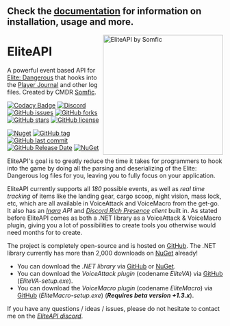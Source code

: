 
## Check the [documentation](https://eliteapi.github.io/EliteAPI-docs/) for information on installation, usage and more.

<img src="https://github.com/EliteAPI/EliteAPI/blob/master/Icons/logo.jpg?raw=true" align="right"
     title="EliteAPI by Somfic" width="280" height="280">
# EliteAPI
A powerful event based API for [Elite: Dangerous](https://www.elitedangerous.com/) that hooks into the [Player Journal](http://edcodex.info/?m=doc) and other log files. Created by CMDR [Somfic](https://github.com/Somfic).

[![Codacy Badge](https://api.codacy.com/project/badge/Grade/480f394b3d044412afb33351120253f9)](https://app.codacy.com/app/EliteAPI/EliteAPI?utm_source=github.com&utm_medium=referral&utm_content=Somfic/EliteAPI&utm_campaign=Badge_Grade_Dashboard) [![Discord](https://img.shields.io/discord/498422961297031168.svg)](https://discord.gg/jwpFUPZ) [![GitHub issues](https://img.shields.io/github/issues/EliteAPI/EliteAPI.svg)](https://github.com/EliteAPI/EliteAPI/issues) [![GitHub forks](https://img.shields.io/github/forks/EliteAPI/EliteAPI.svg)](https://github.com/EliteAPI/EliteAPI/network) [![GitHub stars](https://img.shields.io/github/stars/EliteAPI/EliteAPI.svg)](https://github.com/EliteAPI/EliteAPI/stargazers) [![GitHub license](https://img.shields.io/github/license/EliteAPI/EliteAPI.svg)](https://github.com/EliteAPI/EliteAPI/blob/master/LICENSE)

[![Nuget](https://img.shields.io/nuget/v/EliteAPI.svg)](https://www.nuget.org/packages/EliteAPI/) [![GitHub tag](https://img.shields.io/github/tag/EliteAPI/EliteAPI.svg)](https://github.com/EliteAPI/EliteAPI/releases) [![GitHub last commit](https://img.shields.io/github/last-commit/EliteAPI/EliteAPI.svg)](https://github.com/EliteAPI/EliteAPI/commits/master) [![GitHub Release Date](https://img.shields.io/github/release-date/EliteAPI/EliteAPI.svg)](https://github.com/EliteAPI/EliteAPI/releases) [![NuGet](https://img.shields.io/nuget/dt/EliteAPI.svg)](https://www.nuget.org/packages/EliteAPI/)

EliteAPI's goal is to greatly reduce the time it takes for programmers to hook into the game by doing all the parsing and deserializing of the Elite: Dangerous log files for you, leaving you to fully focus on your application. 

EliteAPI currently supports all *180* possible events, as well as *real time tracking* of items like the landing gear, cargo scoop, night vision, mass lock, etc, which are all available in VoiceAttack and VoiceMacro from the get-go. It also has an *[Inara](https://inara.cz/inara-api/) API* and *[Discord Rich Presence](https://discordapp.com/rich-presence) client* built in. As stated before EliteAPI comes as both a .NET library as a VoiceAttack & VoiceMacro plugin, giving you a lot of possibilities to create tools you otherwise would need months for to create.

The project is completely open-source and is hosted on [GitHub](https://github.com/EliteAPI/EliteAPI). The .NET library currently has more than 2,000 downloads on [NuGet](https://www.nuget.org/packages/EliteAPI/) already!

- You can download the *.NET library* via [GitHub](https://github.com/EliteAPI/EliteAPI/releases) or [NuGet](https://www.nuget.org/packages/EliteAPI/).
- You can download the *VoiceAttack plugin* (codename *EliteVA*) via [GitHub](https://github.com/EliteAPI/EliteAPI/releases) (*EliteVA-setup.exe*).
- You can download the *VoiceMacro plugin* (codename *EliteMacro*) via [GitHub](https://github.com/EliteAPI/EliteAPI/releases) (*EliteMacro-setup.exe*) (***Requires beta version +1.3.x***).

If you have any questions / ideas / issues, please do not hesitate to contact me on the *[EliteAPI discord](https://discordapp.com/invite/jwpFUPZ)*.
